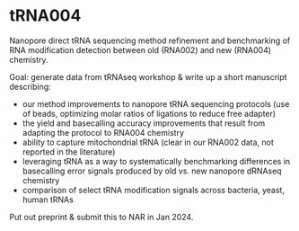 # tRNA004
Nanopore direct tRNA sequencing method refinement and benchmarking of RNA modification detection between old (RNA002) and new (RNA004) chemistry.

Goal: generate data from tRNAseq workshop & write up a short manuscript describing:
* our method improvements to nanopore tRNA sequencing protocols (use of beads, optimizing molar ratios of ligations to reduce free adapter)
* the yield and basecalling accuracy improvements that result from adapting the protocol to RNA004 chemistry
* ability to capture mitochondrial tRNA (clear in our RNA002 data, not reported in the literature)
* leveraging tRNA as a way to systematically benchmarking differences in basecalling error signals produced by old vs. new nanopore dRNAseq chemistry
* comparison of select tRNA modification signals across bacteria, yeast, human tRNAs

Put out preprint & submit this to NAR in Jan 2024.
